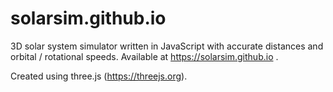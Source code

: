 # solarsim.github.io

3D solar system simulator written in JavaScript with accurate distances and orbital / rotational speeds. Available at https://solarsim.github.io .

Created using three.js (https://threejs.org). 
